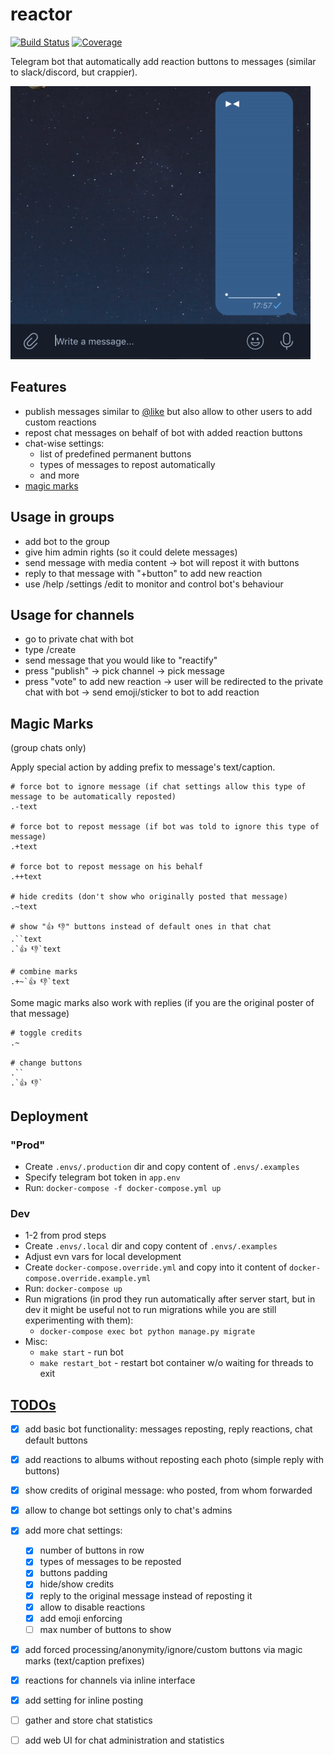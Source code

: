 # reactor

[![Build Status](https://travis-ci.org/vanyakosmos/reactor.svg?branch=master)](https://travis-ci.org/vanyakosmos/reactor)
[![Coverage](https://codecov.io/gh/vanyakosmos/reactor/branch/master/graph/badge.svg)](https://codecov.io/gh/vanyakosmos/reactor)

Telegram bot that automatically add reaction buttons to messages (similar to slack/discord, but crappier).

![demo](files/demo.gif)


## Features

- publish messages similar to [@like](https://t.me/like) but also allow to other users to add custom reactions
- repost chat messages on behalf of bot with added reaction buttons
- chat-wise settings:
  - list of predefined permanent buttons
  - types of messages to repost automatically
  - and more
- [magic marks](#magic-marks)


## Usage in groups

- add bot to the group
- give him admin rights (so it could delete messages)
- send message with media content -> bot will repost it with buttons
- reply to that message with "+button" to add new reaction
- use /help /settings /edit to monitor and control bot's behaviour


## Usage for channels

- go to private chat with bot
- type /create
- send message that you would like to "reactify"
- press "publish" -> pick channel -> pick message
- press "vote" to add new reaction -> user will be redirected to the private chat with bot -> send emoji/sticker to bot to add reaction


## Magic Marks

(group chats only)

Apply special action by adding prefix to message's text/caption.

```
# force bot to ignore message (if chat settings allow this type of message to be automatically reposted)
.-text

# force bot to repost message (if bot was told to ignore this type of message)
.+text

# force bot to repost message on his behalf
.++text
 
# hide credits (don't show who originally posted that message)
.~text

# show "👍 👎" buttons instead of default ones in that chat
.``text
.`👍 👎`text

# combine marks
.+~`👍 👎`text
```

Some magic marks also work with replies (if you are the original poster of that message)

```
# toggle credits
.~

# change buttons
.``
.`👍 👎`
```


## Deployment

### "Prod"

- Create `.envs/.production` dir and copy content of `.envs/.examples`
- Specify telegram bot token in `app.env`
- Run: `docker-compose -f docker-compose.yml up`

### Dev

- 1-2 from prod steps
- Create `.envs/.local` dir and copy content of `.envs/.examples`
- Adjust evn vars for local development
- Create `docker-compose.override.yml` and copy into it content of `docker-compose.override.example.yml`
- Run: `docker-compose up`
- Run migrations (in prod they run automatically after server start, but in dev it might be useful not to run migrations while you are still experimenting with them): 
    - `docker-compose exec bot python manage.py migrate`
- Misc:
    - `make start` - run bot
    - `make restart_bot` - restart bot container w/o waiting for threads to exit


## [TODOs](https://github.com/vanyakosmos/reactor/projects/1)

- [x] add basic bot functionality: messages reposting, reply reactions, chat default buttons
- [x] add reactions to albums without reposting each photo (simple reply with buttons)
- [x] show credits of original message: who posted, from whom forwarded
- [x] allow to change bot settings only to chat's admins
- [x] add more chat settings: 
  - [x] number of buttons in row
  - [x] types of messages to be reposted
  - [x] buttons padding
  - [x] hide/show credits
  - [x] reply to the original message instead of reposting it
  - [x] allow to disable reactions
  - [x] add emoji enforcing
  - [ ] max number of buttons to show
- [x] add forced processing/anonymity/ignore/custom buttons via magic marks (text/caption prefixes)
- [x] reactions for channels via inline interface
- [x] add setting for inline posting
- [ ] gather and store chat statistics
- [ ] add web UI for chat administration and statistics

